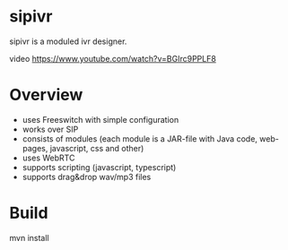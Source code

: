 # sipivr
sipivr is a moduled ivr designer.

video https://www.youtube.com/watch?v=BGIrc9PPLF8

# Overview
- uses Freeswitch with simple configuration
- works over SIP
- consists of modules (each module is a JAR-file with Java code, web-pages, javascript, css and other)
- uses WebRTC
- supports scripting (javascript, typescript)
- supports drag&drop wav/mp3 files


# Build
mvn install